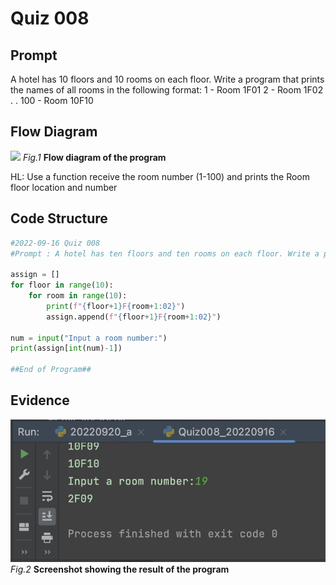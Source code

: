 # Quiz 008

## Prompt
A hotel has 10 floors and 10 rooms on each floor. Write a program that prints the names of all rooms in the following format:
1 - Room 1F01
2 - Room 1F02
.
.
100 - Room 10F10

## Flow Diagram
![](Quiz008_FlowDiagram.jpeg)
*Fig.1* **Flow diagram of the program**

HL: Use a function receive the room number (1-100) and prints the Room floor location and number
## Code Structure 
```.py
#2022-09-16 Quiz 008
#Prompt : A hotel has ten floors and ten rooms on each floor. Write a program that prints the names of all rooms in the following format: 1F01

assign = []
for floor in range(10):
    for room in range(10):
        print(f"{floor+1}F{room+1:02}")
        assign.append(f"{floor+1}F{room+1:02}")

num = input("Input a room number:")
print(assign[int(num)-1])

##End of Program##
```

## Evidence
![](Quiz008_Evidence.jpg)
*Fig.2* **Screenshot showing the result of the program**
